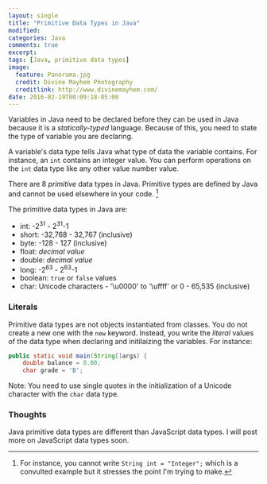 ```yaml
---
layout: single
title: "Primitive Data Types in Java"
modified:
categories: Java
comments: true
excerpt:
tags: [Java, primitive data types]
image:
  feature: Panorama.jpg
  credit: Divine Mayhem Photography
  creditlink: http://www.divinemayhem.com/
date: 2016-02-19T00:09:18-05:00
---
```


Variables in Java need to be declared before they can be used in Java because it is a *statically-typed* language. Because of this, you need to state the type of variable you are declaring. 

A variable's data type tells Java what type of data the variable contains. For instance, an `int` contains an integer value. You can perform operations on the `int` data type like any other value number value.

There are 8 *primitive* data types in Java. Primitive types are defined by Java and cannot be used elsewhere in your code. [^1]

[^1]: For instance, you cannot write `String int = "Integer";` which is a convulted example but it stresses the point I'm trying to make.

The primitive data types in Java are:

* int: -2<sup>31</sup> -  2<sup>31</sup>-1
* short: -32,768 - 32,767 (inclusive)
* byte: -128 - 127 (inclusive)
* float:  *decimal value*
* double: *decimal value*
* long: -2<sup>63</sup> -  2<sup>63</sup>-1
* boolean: `true` or `false` values
* char: Unicode characters - '\u0000' to '\uffff' or 0 - 65,535 (inclusive)

### Literals

Primitive data types are not objects instantiated from classes. You do not create a new one with the `new` keyword. Instead, you write the *literal* values of the data type when declaring and initilaizing the variables. For instance:

```java
public static void main(String[]args) {
	double balance = 0.00;
	char grade = 'B';
```
Note: You need to use single quotes in the initialization of a Unicode character with the `char` data type.

### Thoughts

Java primitive data types are different than JavaScript data types. I will post more on JavaScript data types soon.



